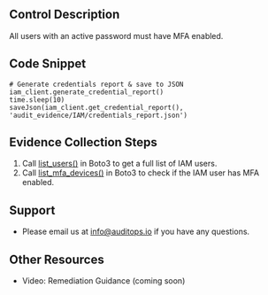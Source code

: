 ## Control Description
All users with an active password must have MFA enabled.

## Code Snippet
```
# Generate credentials report & save to JSON
iam_client.generate_credential_report()
time.sleep(10)
saveJson(iam_client.get_credential_report(), 'audit_evidence/IAM/credentials_report.json')    
```

## Evidence Collection Steps
1. Call [list_users()](https://boto3.amazonaws.com/v1/documentation/api/latest/reference/services/iam/client/list_users.html) in Boto3 to get a full list of IAM users.
2. Call [list_mfa_devices()](https://boto3.amazonaws.com/v1/documentation/api/latest/reference/services/iam/client/list_users.html) in Boto3 to check if the IAM user has MFA enabled.

## Support
- Please email us at info@auditops.io if you have any questions.

## Other Resources
- Video: Remediation Guidance (coming soon)

